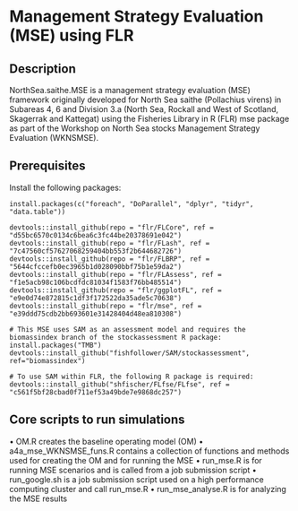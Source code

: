 # Management Strategy Evaluation (MSE) using FLR

## Description
NorthSea.saithe.MSE is a management strategy evaluation (MSE) framework originally developed for North Sea saithe (Pollachius virens) in Subareas 4, 6 and Division 3.a (North Sea, Rockall and West of Scotland, Skagerrak and Kattegat) using the Fisheries Library in R (FLR) mse package as part of the Workshop on North Sea stocks Management Strategy Evaluation (WKNSMSE).

## Prerequisites
Install the following packages:
```{r, include = FALSE}
install.packages(c("foreach", "DoParallel", "dplyr", "tidyr", "data.table")) 

devtools::install_github(repo = "flr/FLCore", ref = "d55bc6570c0134c6bea6c3fc44be20378691e042")
devtools::install_github(repo = "flr/FLash", ref = "7c47560cf57627068259404bb553f2b644682726")
devtools::install_github(repo = "flr/FLBRP", ref = "5644cfccefb0ec3965b1d028090bbf75b1e59da2")
devtools::install_github(repo = "flr/FLAssess", ref = "f1e5acb98c106bcdfdc81034f1583f76bb485514")
devtools::install_github(repo = "flr/ggplotFL", ref = "e9e0d74e872815c1df3f172522da35ade5c70638")
devtools::install_github(repo = "flr/mse", ref = "e39ddd75cdb2bb693601e31428404d48ea810308")

# This MSE uses SAM as an assessment model and requires the biomassindex branch of the stockassessment R package:
install.packages("TMB") 
devtools::install_github("fishfollower/SAM/stockassessment", ref="biomassindex")

# To use SAM within FLR, the following R package is required:
devtools::install_github("shfischer/FLfse/FLfse", ref = "c561f5bf28cbad0f711ef53a49bde7e9868dc257")

```

## Core scripts to run simulations
• OM.R creates the baseline operating model (OM)
• a4a_mse_WKNSMSE_funs.R contains a collection of functions and methods used for creating the OM and for running the MSE
• run_mse.R is for running MSE scenarios and is called from a job submission script
• run_google.sh is a job submission script used on a high performance computing cluster and call run_mse.R
• run_mse_analyse.R is for analyzing the MSE results

